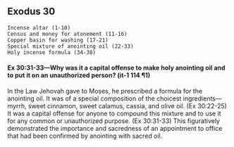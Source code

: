 ## Exodus 30

```
Incense altar (1-10)
Census and money for atonement (11-16)
Copper basin for washing (17-21)
Special mixture of anointing oil (22-33)
Holy incense formula (34-38)
```

#### Ex 30:31-33​—Why was it a capital offense to make holy anointing oil and to put it on an unauthorized person? (it-1 114 ¶1)

In the Law Jehovah gave to Moses, he prescribed a formula for the anointing oil. It was of a special composition of the choicest ingredients​—myrrh, sweet cinnamon, sweet calamus, cassia, and olive oil. (Ex 30:22-25) It was a capital offense for anyone to compound this mixture and to use it for any common or unauthorized purpose. (Ex 30:31-33) This figuratively demonstrated the importance and sacredness of an appointment to office that had been confirmed by anointing with sacred oil.
